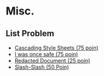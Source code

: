 # Misc.

## List Problem

- [Cascading Style Sheets (75 poin)](https://github.com/gagahpangeran/Netsos-Fortnight-2018/tree/master/misc/cascading-style-sheets)
- [I was once safe (75 poin)](https://github.com/gagahpangeran/Netsos-Fortnight-2018/tree/master/misc/i-was-once-safe)
- [Redacted Document (25 poin)](https://github.com/gagahpangeran/Netsos-Fortnight-2018/tree/master/misc/redacted-document)
- [Slash-Slash (50 Poin)](https://github.com/gagahpangeran/Netsos-Fortnight-2018/tree/master/misc/slash-slash)
